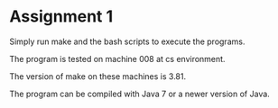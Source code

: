 Assignment 1
===============
Simply run make and the bash scripts to execute the programs.

The program is tested on machine 008 at cs environment.

The version of make on these machines is 3.81.

The program can be compiled with Java 7 or a newer version of Java.
